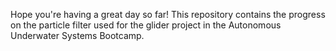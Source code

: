 Hope you're having a great day so far! This repository contains the progress on the particle filter used for the glider project in the Autonomous Underwater Systems Bootcamp. 
